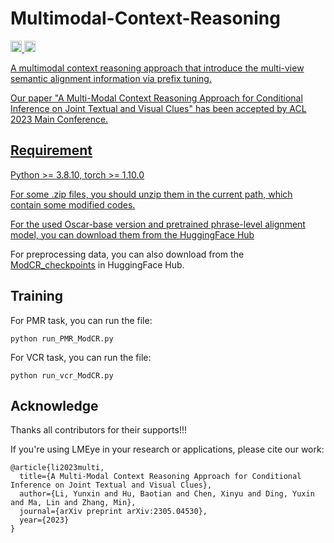 # Multimodal-Context-Reasoning
<p> 
  <a href="https://scholar.google.com/citations?user=U98QY0QAAAAJ&hl=en"><img src="https://img.shields.io/badge/scholar-4385FE.svg?&style=plastic&logo=google-scholar&logoColor=white" alt="Google Scholar" height="18px"> </a>
  <a href="https://twitter.com/LyxTg"> <img src="https://img.shields.io/badge/Twitter-1DA1F2?style=for-the-badge&logo=twitter&logoColor=white" height="18px" alt="Yunxin Li">
</p> 
A multimodal context reasoning approach that introduce the multi-view semantic alignment information via prefix tuning.

Our paper "A Multi-Modal Context Reasoning Approach for Conditional Inference on Joint Textual and Visual Clues" has been accepted by ACL 2023 Main Conference.

## Requirement
Python >= 3.8.10, 
torch >= 1.10.0

For some .zip files, you should unzip them in the current path, which contain some modified codes.

For the used Oscar-base version and pretrained phrase-level alignment model, you can download them from the [HuggingFace Hub](https://huggingface.co/YunxinLi)
 
For preprocessing data, you can also download from the [ModCR_checkpoints](https://huggingface.co/YunxinLi) in HuggingFace Hub.

## Training

For PMR task, you can run the file:
```
python run_PMR_ModCR.py
```
  
For VCR task, you can run the file:
```
python run_vcr_ModCR.py
```

## Acknowledge

Thanks all contributors for their supports!!!

If you're using LMEye in your research or applications, please cite our work:

```
@article{li2023multi,
  title={A Multi-Modal Context Reasoning Approach for Conditional Inference on Joint Textual and Visual Clues},
  author={Li, Yunxin and Hu, Baotian and Chen, Xinyu and Ding, Yuxin and Ma, Lin and Zhang, Min},
  journal={arXiv preprint arXiv:2305.04530},
  year={2023}
}
```
